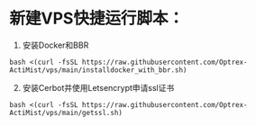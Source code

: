 # 新建VPS快捷运行脚本：
1. 安装Docker和BBR
```
bash <(curl -fsSL https://raw.githubusercontent.com/Optrex-ActiMist/vps/main/installdocker_with_bbr.sh)
```
2. 安装Cerbot并使用Letsencrypt申请ssl证书
```
bash <(curl -fsSL https://raw.githubusercontent.com/Optrex-ActiMist/vps/main/getssl.sh)
```
